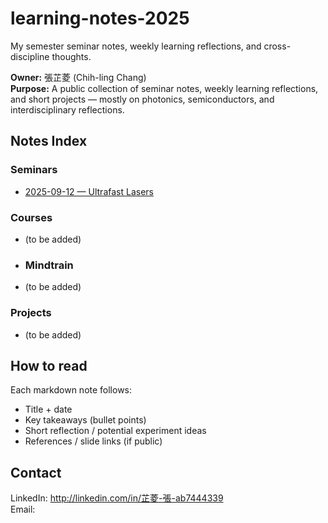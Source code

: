 # learning-notes-2025
My semester seminar notes, weekly learning reflections, and cross-discipline thoughts.

**Owner:** 張芷菱 (Chih-ling Chang)  
**Purpose:** A public collection of seminar notes, weekly learning reflections, and short projects — mostly on photonics, semiconductors, and interdisciplinary reflections.

## Notes Index

### Seminars
- [2025-09-12 — Ultrafast Lasers](seminars/2025-09-12-ultrafast-lasers.md)

### Courses
- (to be added)

- ### Mindtrain
- (to be added)

### Projects
- (to be added)

## How to read
Each markdown note follows:
- Title + date
- Key takeaways (bullet points)
- Short reflection / potential experiment ideas
- References / slide links (if public)

## Contact
LinkedIn: http://linkedin.com/in/芷菱-張-ab7444339  
Email: 
